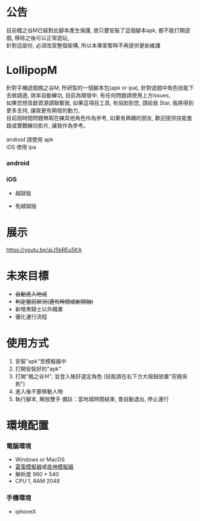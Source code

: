# 公告

目前楓之谷M已經對此腳本產生保護, 故只要安裝了這個腳本apk, 都不能打開遊戲, 移除之後可以正常遊玩,<br>
針對這部份, 必須改寫整個架構, 所以本專案暫時不再提供更新維護<br>

# LollipopM
針對手機遊戲楓之谷M, 所研製的一個腳本包(apk or ipa), 針對遊戲中角色技能下去做調適, 效率自動練功, 目前為開發中, 有任何問題請使用上方issues, <br>
如果您想貢獻資源請聯繫我, 如果這項目工具, 有協助到您, 請給我 Star, 我將得到更多支持, 讓我更有開發的動力, <br>
目前因時間問題無暇在練其他角色作為參考, 如果有興趣的朋友, 歡迎提供技能套路或實戰練功影片, 讓我作為參考。<br>
<br>
android 請使用 apk <br>
iOS 使用 ipa<br>

### android


### iOS
- 越獄版

- 免越獄版

# 展示
https://youtu.be/ajJ5bREu5KA<br>

# 未來目標
- ~~自動進入地成~~
- ~~判定當前狀況(還有時間或新開始)~~
- 新增黑騎士以外職業
- 優化運行流程

# 使用方式
1. 安裝"apk"至模擬器中
2. 打開安裝好的"apk"
3. 打開"楓之谷Ｍ", 並登入帳好選定角色
(技能請在右下方大按鈕放置"究極突刺")
4. 進入後不要移動人物
5. 執行腳本, 解放雙手
備註：當地城時間結束, 會自動退出, 停止運行

# 環境配置
### 電腦環境
- Windows or MacOS
- [雷電模擬器](http://tw.ldmnq.com/)或[夜神模擬器](https://tw.bignox.com/)
- 解析度 960 * 540
- CPU 1, RAM 2048

### 手機環境
- iphoneX



